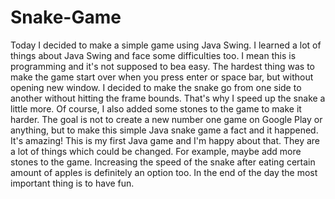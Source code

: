 # Snake-Game

Today I decided to make a simple game using Java Swing. I learned a lot of things about Java Swing and face some difficulties too. I mean this is programming and it's not supposed to bea easy. The hardest thing was to make the game start over when you press enter or space bar, but without opening new window. I decided to make the snake go from one side to another without hitting the frame bounds. That's why I speed up the snake a little more. Of course, I also added some stones to the game to make it harder. The goal is not to create a new number one game on Google Play or anything, but to make this simple Java snake game a fact and it happened. It's amazing! This is my first Java game and I'm happy about that. They are a lot of things which could be changed. For example, maybe add more stones to the game. Increasing the speed of the snake after eating certain amount of apples is definitely an option too. In the end of the day the most important thing is to have fun.
